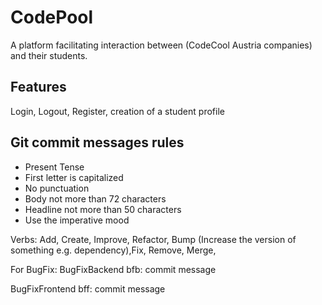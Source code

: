 # CodePool
 A platform facilitating interaction between (CodeCool Austria companies) and their students.

## Features
Login, Logout, Register, creation of a student profile

## Git commit messages rules

- Present Tense
- First letter is capitalized
- No punctuation
- Body not more than 72 characters
- Headline not more than 50 characters
- Use the imperative mood

Verbs:
Add, Create, Improve, Refactor, Bump (Increase the version of something e.g. dependency),Fix, Remove, Merge,

For BugFix:
BugFixBackend
bfb: commit message

BugFixFrontend
bff: commit message
